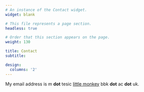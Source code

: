 ```yaml
---
# An instance of the Contact widget.
widget: blank

# This file represents a page section.
headless: true

# Order that this section appears on the page.
weight: 130

title: Contact
subtitle:

design:
  columns: '2'
---
```


My email address is m __dot__ tesic [little monkey](https://en.wikipedia.org/wiki/At_sign#Names_in_other_languages) bbk __dot__ ac __dot__ uk.
